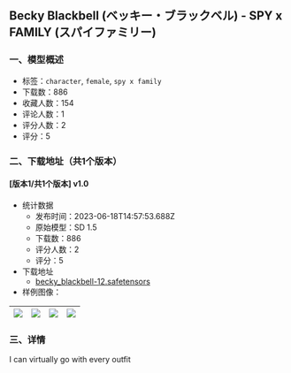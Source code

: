 ## Becky Blackbell (ベッキー・ブラックベル) - SPY x FAMILY (スパイファミリー)
### 一、模型概述

- 标签：`character`, `female`, `spy x family`
- 下载数：886
- 收藏人数：154
- 评论人数：1
- 评分人数：2
- 评分：5

### 二、下载地址（共1个版本）

#### [版本1/共1个版本] v1.0

- 统计数据
  - 发布时间：2023-06-18T14:57:53.688Z
  - 原始模型：SD 1.5
  - 下载数：886
  - 评分人数：2
  - 评分：5
- 下载地址
  - [becky_blackbell-12.safetensors](https://civitai.com/api/download/models/98808)
- 样例图像：

| <img src="https://image.civitai.com/xG1nkqKTMzGDvpLrqFT7WA/d09b4e53-1606-4427-a44b-22d1ddf80a77/width=450/1194520.jpeg" /> | <img src="https://image.civitai.com/xG1nkqKTMzGDvpLrqFT7WA/1b9da83c-fb4d-4595-b370-ea4e41d751d5/width=450/1194516.jpeg" /> | <img src="https://image.civitai.com/xG1nkqKTMzGDvpLrqFT7WA/74231a1a-d531-442a-ba48-490ece44ee00/width=450/1194514.jpeg" /> | <img src="https://image.civitai.com/xG1nkqKTMzGDvpLrqFT7WA/6815e8a8-efdb-4e05-975b-ea18d45b548b/width=450/1194517.jpeg" /> |
| ---- | ---- | ---- | ---- |


### 三、详情
<p>I can virtually go with every outfit</p>